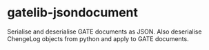 # gatelib-jsondocument

Serialise and deserialise GATE documents as JSON. 
Also deserialise ChengeLog objects from python and apply to GATE documents.
